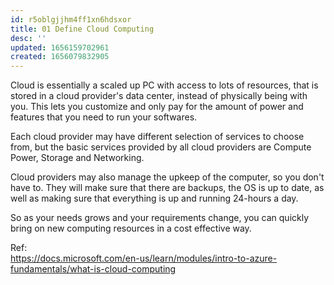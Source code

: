 ```yaml
---
id: r5oblgjjhm4ff1xn6hdsxor
title: 01 Define Cloud Computing
desc: ''
updated: 1656159702961
created: 1656079832905
---
```


Cloud is essentially a scaled up PC with access to lots of resources, that is stored in a cloud provider's data center, instead of physically being with you. This lets you customize and only pay for the amount of power and features that you need to run your softwares.

Each cloud provider may have different selection of services to choose from, but the basic services provided by all cloud providers are Compute Power, Storage and Networking.

Cloud providers may also manage the upkeep of the computer, so you don't have to. They will make sure that there are backups, the OS is up to date, as well as making sure that everything is up and running 24-hours a day.

So as your needs grows and your requirements change, you can quickly bring on new computing resources in a cost effective way.

Ref:  
<https://docs.microsoft.com/en-us/learn/modules/intro-to-azure-fundamentals/what-is-cloud-computing>